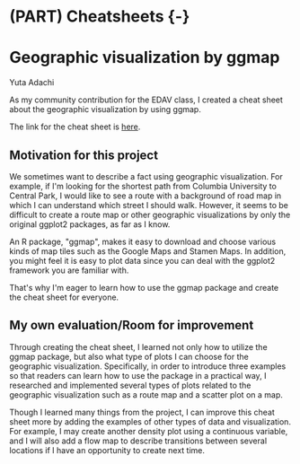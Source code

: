 # (PART) Cheatsheets {-}

# Geographic visualization by ggmap

Yuta Adachi

As my community contribution for the EDAV class, I created a cheat sheet about the geographic visualization by using ggmap.

The link for the cheat sheet is [here](https://github.com/Yuta555/ggmap_cheatsheet/blob/main/ggmap_cheatsheet.pdf).

## Motivation for this project

We sometimes want to describe a fact using geographic visualization. For example, if I'm looking for the shortest path from Columbia University to Central Park, I would like to see a route with a background of road map in which I can understand which street I should walk. However, it seems to be difficult to create a route map or other geographic visualizations by only the original ggplot2 packages, as far as I know.

An R package, "ggmap", makes it easy to download and choose various kinds of map tiles such as the Google Maps and Stamen Maps. In addition, you might feel it is easy to plot data since you can deal with the ggplot2 framework you are familiar with.

That's why I'm eager to learn how to use the ggmap package and create the cheat sheet for everyone.

## My own evaluation/Room for improvement

Through creating the cheat sheet, I learned not only how to utilize the ggmap package, but also what type of plots I can choose for the geographic visualization. Specifically, in order to introduce three examples so that readers can learn how to use the package in a practical way, I researched and implemented several types of plots related to the geographic visualization such as a route map and a scatter plot on a map.

Though I learned many things from the project, I can improve this cheat sheet more by adding the examples of other types of data and visualization. For example, I may create another density plot using a continuous variable, and I will also add a flow map to describe transitions between several locations if I have an opportunity to create next time.

